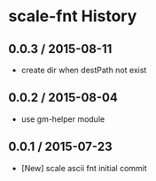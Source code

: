 # scale-fnt History

## 0.0.3 / 2015-08-11
* create dir when destPath not exist

## 0.0.2 / 2015-08-04
* use gm-helper module

## 0.0.1 / 2015-07-23
* [New] scale ascii fnt initial commit